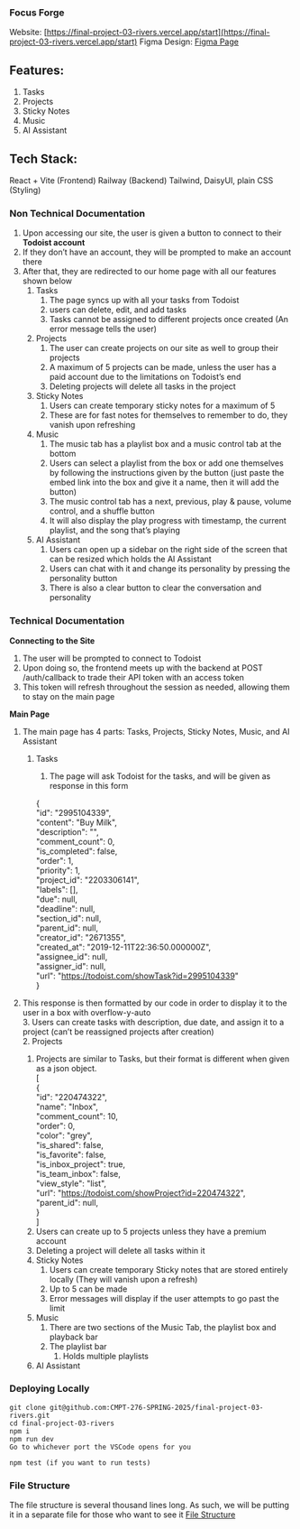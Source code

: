 ### **Focus Forge**
Website: [https://final-project-03-rivers.vercel.app/start](https://final-project-03-rivers.vercel.app/start)
Figma Design: [Figma Page](https://www.figma.com/design/dH6NLgerBP1vvqAxHzDxas/Focus-Force-Mid-Fidelity?node-id=0-1&p=f&t=cRtf8g8fpjwZk1J3-0)

## **Features:**
1. Tasks
2. Projects
3. Sticky Notes
4. Music
5. AI Assistant

## **Tech Stack:**
React + Vite (Frontend)
Railway (Backend)
Tailwind, DaisyUI, plain CSS (Styling)

### **Non Technical Documentation**

1. Upon accessing our site, the user is given a button to connect to their **Todoist account**  
2. If they don’t have an account, they will be prompted to make an account there  
3. After that, they are redirected to our home page with all our features shown below  
   1. Tasks  
      1. The page syncs up with all your tasks from Todoist  
      2. users can delete, edit, and add tasks  
      3. Tasks cannot be assigned to different projects once created (An error message tells the user)  
   2. Projects  
      1. The user can create projects on our site as well to group their projects  
      2. A maximum of 5 projects can be made, unless the user has a paid account due to the limitations on Todoist’s end  
      3. Deleting projects will delete all tasks in the project  
   3. Sticky Notes  
      1. Users can create temporary sticky notes for a maximum of 5  
      2. These are for fast notes for themselves to remember to do, they vanish upon refreshing  
   4. Music  
      1. The music tab has a playlist box and a music control tab at the bottom  
      2. Users can select a playlist from the box or add one themselves by following the instructions given by the button (just paste the embed link into the box and give it a name, then it will add the button)  
      3. The music control tab has a next, previous, play & pause, volume control, and a shuffle button  
      4. It will also display the play progress with timestamp, the current playlist, and the song that’s playing  
   5. AI Assistant  
      1. Users can open up a sidebar on the right side of the screen that can be resized which holds the AI Assistant  
      2. Users can chat with it and change its personality by pressing the personality button  
      3. There is also a clear button to clear the conversation and personality

### **Technical Documentation**

**Connecting to the Site**

1. The user will be prompted to connect to Todoist  
2. Upon doing so, the frontend meets up with the backend at POST /auth/callback to trade their API token with an access token  
3. This token will refresh throughout the session as needed, allowing them to stay on the main page

**Main Page**

1. The main page has 4 parts: Tasks, Projects, Sticky Notes, Music, and AI Assistant  
   1. Tasks  
      1. The page will ask Todoist for the tasks, and will be given as response in this form

		{  
    "id": "2995104339",  
    "content": "Buy Milk",  
    "description": "",  
    "comment\_count": 0,  
    "is\_completed": false,  
    "order": 1,  
    "priority": 1,  
    "project\_id": "2203306141",  
    "labels": \[\],  
    "due": null,  
    "deadline": null,  
    "section\_id": null,  
    "parent\_id": null,  
    "creator\_id": "2671355",  
    "created\_at": "2019-12-11T22:36:50.000000Z",  
    "assignee\_id": null,  
    "assigner\_id": null,  
    "url": "https://todoist.com/showTask?id=2995104339"  
}

2. This response is then formatted by our code in order to display it to the user in a box with overflow-y-auto  
   3. Users can create tasks with description, due date, and assign it to a project (can’t be reassigned projects after creation)  
   2. Projects  
      1. Projects are similar to Tasks, but their format is different when given as a json object.  
         \[  
             {  
                 "id": "220474322",  
                 "name": "Inbox",  
                 "comment\_count": 10,  
                 "order": 0,  
                 "color": "grey",  
                 "is\_shared": false,  
                 "is\_favorite": false,  
                 "is\_inbox\_project": true,  
                 "is\_team\_inbox": false,  
                 "view\_style": "list",  
                 "url": "https://todoist.com/showProject?id=220474322",  
                 "parent\_id": null,  
             }  
         \]  
      2. Users can create up to 5 projects unless they have a premium account  
      3. Deleting a project will delete all tasks within it  
   3. Sticky Notes  
      1. Users can create temporary Sticky notes that are stored entirely locally (They will vanish upon a refresh)  
      2. Up to 5 can be made  
      3. Error messages will display if the user attempts to go past the limit  
   4. Music  
      1. There are two sections of the Music Tab, the playlist box and playback bar  
      2. The playlist bar  
         1. Holds multiple playlists  
   5. AI Assistant

### **Deploying Locally**
```
git clone git@github.com:CMPT-276-SPRING-2025/final-project-03-rivers.git
cd final-project-03-rivers
npm i
npm run dev
Go to whichever port the VSCode opens for you

npm test (if you want to run tests)
```

### **File Structure**
The file structure is several thousand lines long.  As such, we will be putting it in a separate file for those who want to see it
[File Structure](./docs/FileStructure.md)
